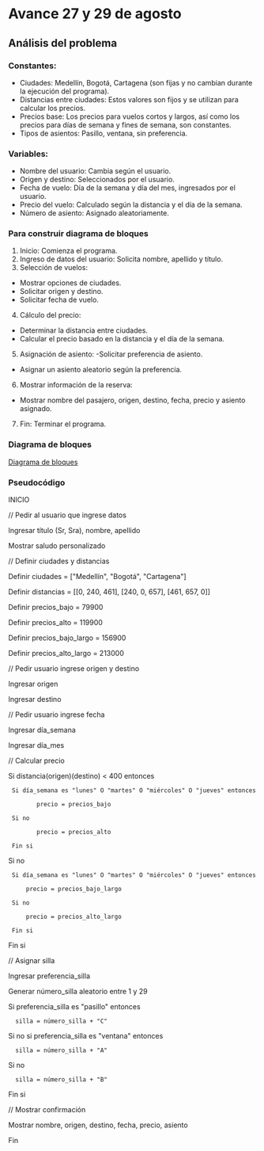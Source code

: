 # Avance 27 y 29 de agosto

## Análisis del problema 

### Constantes:
- Ciudades: Medellín, Bogotá, Cartagena (son fijas y no cambian durante la ejecución del programa).
- Distancias entre ciudades: Estos valores son fijos y se utilizan para calcular los precios.
- Precios base: Los precios para vuelos cortos y largos, así como los precios para días de semana y fines de semana, son constantes.
- Tipos de asientos: Pasillo, ventana, sin preferencia.

### Variables:
- Nombre del usuario: Cambia según el usuario.
- Origen y destino: Seleccionados por el usuario.
- Fecha de vuelo: Día de la semana y día del mes, ingresados por el usuario.
- Precio del vuelo: Calculado según la distancia y el día de la semana.
- Número de asiento: Asignado aleatoriamente.

### Para construir diagrama de bloques
1.	Inicio: Comienza el programa.
2.	Ingreso de datos del usuario: Solicita nombre, apellido y título.
3.	Selección de vuelos:
- Mostrar opciones de ciudades.
- Solicitar origen y destino.
- Solicitar fecha de vuelo.
4.	Cálculo del precio:
- Determinar la distancia entre ciudades.
- Calcular el precio basado en la distancia y el día de la semana.
5.	Asignación de asiento:
-Solicitar preferencia de asiento.
- Asignar un asiento aleatorio según la preferencia.
6.	Mostrar información de la reserva:
- Mostrar nombre del pasajero, origen, destino, fecha, precio y asiento asignado.
7.	Fin: Terminar el programa.

### Diagrama de bloques 
[Diagrama de bloques](https://miro.com/app/board/uXjVKkvjbIo=/?share_link_id=984604946339)

### Pseudocódigo

INICIO 

  // Pedir al usuario que ingrese datos 

  Ingresar título (Sr, Sra), nombre, apellido 

  Mostrar saludo personalizado

  // Definir ciudades y distancias

  Definir ciudades = ["Medellín", "Bogotá", "Cartagena"] 

  Definir distancias = [[0, 240, 461], [240, 0, 657], [461, 657, 0]] 

  
  Definir precios_bajo = 79900  

  Definir precios_alto = 119900

  Definir precios_bajo_largo = 156900 

  Definir precios_alto_largo = 213000

  // Pedir usuario ingrese origen y destino 

  Ingresar origen 

  Ingresar destino
  
  // Pedir usuario ingrese fecha 

  Ingresar día_semana 

  Ingresar día_mes

  // Calcular precio 

  Si distancia(origen)(destino) < 400 entonces 

     Si día_semana es "lunes" O "martes" O "miércoles" O "jueves" entonces

            precio = precios_bajo 

     Si no 

            precio = precios_alto 

     Fin si

  Si no

     Si día_semana es "lunes" O "martes" O "miércoles" O "jueves" entonces 

         precio = precios_bajo_largo 

     Si no

         precio = precios_alto_largo 

     Fin si

  Fin si

   // Asignar silla

   Ingresar preferencia_silla 

   Generar número_silla aleatorio entre 1 y 29

   Si preferencia_silla es "pasillo" entonces 

      silla = número_silla + "C" 

  Si no si preferencia_silla es "ventana" entonces

      silla = número_silla + "A" 

  Si no

      silla = número_silla + "B"

  Fin si

   // Mostrar confirmación

   Mostrar nombre, origen, destino, fecha, precio, asiento

 Fin 